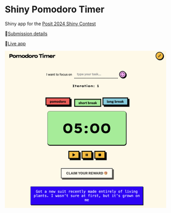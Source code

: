 # Shiny Pomodoro Timer
Shiny app for the [Posit 2024 Shiny Contest](https://posit.co/blog/announcing-the-2024-shiny-contest/)

📝[Submission details](https://forum.posit.co/t/pomodoro-timer-shiny-contest-submission/191479)

🍅[Live app](https://angelfer.shinyapps.io/pomodoro-timer/)

![](Screenshot%20of%20app%20(large).png)

